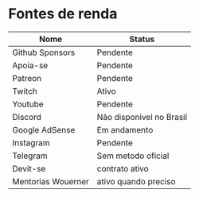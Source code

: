 # Fontes de renda

|Nome| Status|
|----|---------|
|Github Sponsors | Pendente|
|Apoia-se | Pendente|
|Patreon | Pendente|
|Twitch | Ativo|
|Youtube | Pendente|
|Discord | Não disponivel no Brasil|
|Google AdSense | Em andamento|
|Instagram | Pendente|
|Telegram | Sem metodo oficial|
|Devit-se | contrato ativo|
|Mentorias Wouerner | ativo quando preciso|
